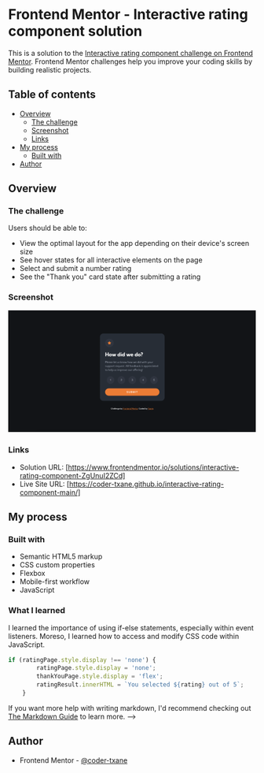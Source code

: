 # Frontend Mentor - Interactive rating component solution

This is a solution to the [Interactive rating component challenge on Frontend Mentor](https://www.frontendmentor.io/challenges/interactive-rating-component-koxpeBUmI). Frontend Mentor challenges help you improve your coding skills by building realistic projects. 

## Table of contents

- [Overview](#overview)
  - [The challenge](#the-challenge)
  - [Screenshot](#screenshot)
  - [Links](#links)
- [My process](#my-process)
  - [Built with](#built-with)
- [Author](#author)

## Overview

### The challenge

Users should be able to:

- View the optimal layout for the app depending on their device's screen size
- See hover states for all interactive elements on the page
- Select and submit a number rating
- See the "Thank you" card state after submitting a rating

### Screenshot

![](images/final-design-image.png)

### Links

- Solution URL: [https://www.frontendmentor.io/solutions/interactive-rating-component-ZgUnuI2ZCd]
- Live Site URL: [https://coder-txane.github.io/interactive-rating-component-main/]

## My process

### Built with

- Semantic HTML5 markup
- CSS custom properties
- Flexbox
- Mobile-first workflow
- JavaScript


### What I learned

I learned the importance of using if-else statements, especially within event listeners. Moreso, I learned how to access and modify CSS code within JavaScript.

```js
if (ratingPage.style.display !== 'none') {
        ratingPage.style.display = 'none';
        thankYouPage.style.display = 'flex';
        ratingResult.innerHTML = `You selected ${rating} out of 5`;
    }
```

If you want more help with writing markdown, I'd recommend checking out [The Markdown Guide](https://www.markdownguide.org/) to learn more.
-->

## Author

- Frontend Mentor - [@coder-txane](https://www.frontendmentor.io/profile/coder-txane)
